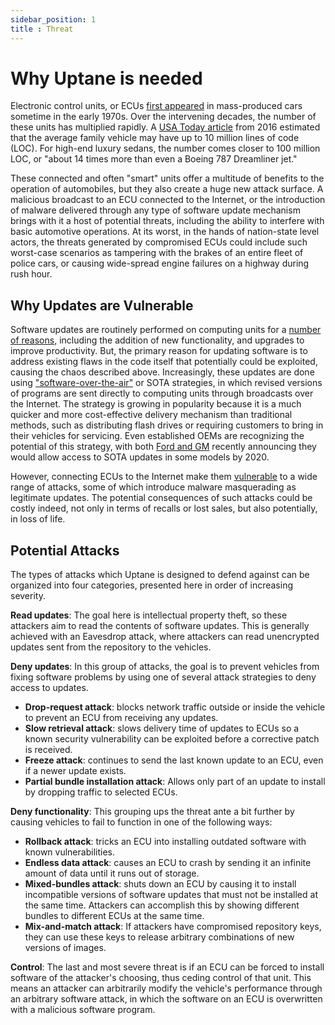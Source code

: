 ```yaml
---
sidebar_position: 1
title : Threat
---
```


# Why Uptane is needed

Electronic control units, or ECUs [first appeared](https://www.theglobeandmail.com/globe-drive/how-cars-have-become-rolling-computers/article29008154/) in mass-produced cars sometime in the early 1970s. Over the intervening decades, the number of these units has multiplied rapidly. A [USA Today article](https://www.usatoday.com/story/tech/columnist/2016/06/28/your-average-car-lot-more-code-driven-than-you-think/86437052/) from 2016 estimated that the average family vehicle may have up to 10 million lines of code (LOC). For high-end luxury sedans, the number comes closer to 100 million LOC, or "about 14 times more than even a Boeing 787 Dreamliner jet."

These connected and often "smart" units offer a multitude of benefits to the operation of automobiles, but they also create a huge new attack surface. A malicious broadcast to an ECU connected to the Internet, or the introduction of malware delivered through any type of software update mechanism brings with it a host of potential threats, including the ability to interfere with basic automotive operations. At its worst, in the hands of nation-state level actors, the threats generated by compromised ECUs could include such worst-case scenarios as tampering with the brakes of an entire fleet of police cars, or causing wide-spread engine failures on a highway during rush hour.

## Why Updates are Vulnerable

Software updates are routinely performed on computing units for a [number of reasons,](https://www.scientificamerican.com/article/why-installing-software-updates-makes-us-wannacry/) including the addition of new functionality, and upgrades to improve productivity. But, the primary reason for updating software is to address existing flaws in the code itself that potentially could be exploited, causing the chaos described above. Increasingly, these updates are done using ["software-over-the-air"](https://ihsmarkit.com/research-analysis/remote-software-update-future-growth-business.html) or SOTA strategies, in which revised versions of programs are sent directly to computing units through broadcasts over the Internet. The strategy is growing in popularity because it is a much quicker and more cost-effective delivery mechanism than traditional methods, such as distributing flash drives or requiring customers to bring in their vehicles for servicing. Even established OEMs are recognizing the potential of this strategy, with both [Ford and GM](https://www.consumerreports.org/automotive-technology/automakers-embrace-over-the-air-updates-can-we-trust-digital-car-repair/) recently announcing they would allow access to SOTA updates in some models by 2020.

However, connecting ECUs to the Internet make them [vulnerable](https://www.theverge.com/2018/2/13/17007332/fiat-chrysler-uconnect-update-reboot-problem-broken) to a wide range of attacks, some of which introduce malware masquerading as legitimate updates. The potential consequences of such attacks could be costly indeed, not only in terms of recalls or lost sales, but also potentially, in loss of life.

## Potential Attacks

The types of attacks which Uptane is designed to defend against can be organized into four categories, presented here in order of increasing severity.

**Read updates**: The goal here is intellectual property theft, so these attackers aim to read the contents of software updates. This is generally achieved with an Eavesdrop attack, where attackers can read unencrypted updates sent from the repository to the vehicles.

**Deny updates**: In this group of attacks, the goal is to prevent vehicles from fixing software problems by using one of several attack strategies to deny access to updates.

- **Drop-request attack**: blocks network traffic outside or inside the vehicle to prevent an ECU from receiving any updates.
- **Slow retrieval attack**: slows delivery time of updates to ECUs so a known security vulnerability can be exploited before a corrective patch is received.
- **Freeze attack**: continues to send the last known update to an ECU, even if a newer update exists.
- **Partial bundle installation attack**: Allows only part of an update to install by dropping traffic to selected ECUs.

**Deny functionality**: This grouping ups the threat ante a bit further by causing vehicles to fail to function in one of the following ways:

- **Rollback attack**: tricks an ECU into installing outdated software with known vulnerabilities.
- **Endless data attack**: causes an ECU to crash by sending it an infinite amount of data until it runs out of storage.
- **Mixed-bundles attack**: shuts down an ECU by causing it to install incompatible versions of software updates that must not be installed at the same time. Attackers can accomplish this by showing different bundles to different ECUs at the same time.
- **Mix-and-match attack**: If attackers have compromised repository keys, they can use these keys to release arbitrary combinations of new versions of images.

**Control**: The last and most severe threat is if an ECU can be forced to install software of the attacker's choosing, thus ceding control of that unit. This means an attacker can arbitrarily modify the vehicle's performance through an arbitrary software attack, in which the software on an ECU is overwritten with a malicious software program.
